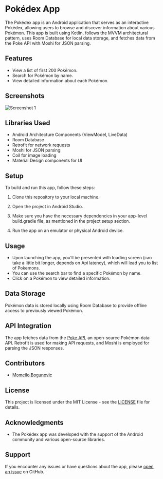 # Pokédex App

The Pokédex app is an Android application that serves as an interactive Pokédex, allowing users to browse and discover information about various Pokémon. This app is built using Kotlin, follows the MVVM architectural pattern, uses Room Database for local data storage, and fetches data from the Poke API with Moshi for JSON parsing.

## Features

- View a list of first 200 Pokémon.
- Search for Pokémon by name.
- View detailed information about each Pokémon.

## Screenshots

![Screenshot 1](src/main/res/drawable/pokemonReadme.png)

## Libraries Used

- Android Architecture Components (ViewModel, LiveData)
- Room Database
- Retrofit for network requests
- Moshi for JSON parsing
- Coil for image loading
- Material Design components for UI

## Setup

To build and run this app, follow these steps:

1. Clone this repository to your local machine.

2. Open the project in Android Studio.

3. Make sure you have the necessary dependencies in your app-level build.gradle file, as mentioned in the project setup section.

4. Run the app on an emulator or physical Android device.

## Usage

- Upon launching the app, you'll be presented with loading screen (can take a little bit longer, depends on Api latency), which will lead you to list of Pokemons.
- You can use the search bar to find a specific Pokémon by name.
- Click on a Pokémon to view detailed information.

## Data Storage

Pokémon data is stored locally using Room Database to provide offline access to previously viewed Pokémon.

## API Integration

The app fetches data from the [Poke API](https://pokeapi.co/), an open-source Pokémon data API. Retrofit is used for making API requests, and Moshi is employed for parsing the JSON responses.

## Contributors

- [Momcilo Bogunovic](https://github.com/momabogun)

## License

This project is licensed under the MIT License - see the [LICENSE](LICENSE) file for details.

## Acknowledgments

- The Pokédex app was developed with the support of the Android community and various open-source libraries.

## Support

If you encounter any issues or have questions about the app, please [open an issue](https://github.com/momabogun/issues) on GitHub.
